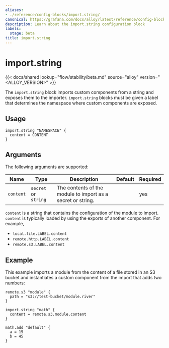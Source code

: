 ```yaml
---
aliases:
- ./reference/config-blocks/import.string/
canonical: https://grafana.com/docs/alloy/latest/reference/config-blocks/import.string/
description: Learn about the import.string configuration block
labels:
  stage: beta
title: import.string
---
```


# import.string

{{< docs/shared lookup="flow/stability/beta.md" source="alloy" version="<ALLOY_VERSION>" >}}

The `import.string` block imports custom components from a string and exposes them to the importer.
`import.string` blocks must be given a label that determines the namespace where custom components are exposed.

## Usage

```river
import.string "NAMESPACE" {
  content = CONTENT
}
```

## Arguments

The following arguments are supported:

Name      | Type                 | Description                                                 | Default | Required
----------|----------------------|-------------------------------------------------------------|---------|---------
`content` | `secret` or `string` | The contents of the module to import as a secret or string. |         | yes

`content` is a string that contains the configuration of the module to import.
`content` is typically loaded by using the exports of another component. For example,

- `local.file.LABEL.content`
- `remote.http.LABEL.content`
- `remote.s3.LABEL.content`

## Example

This example imports a module from the content of a file stored in an S3 bucket and instantiates a custom component from the import that adds two numbers:

```river
remote.s3 "module" {
  path = "s3://test-bucket/module.river"
}

import.string "math" {
  content = remote.s3.module.content
}

math.add "default" {
  a = 15
  b = 45
}
```
